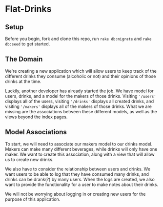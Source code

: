 # Flat-Drinks

## Setup

Before you begin, fork and clone this repo, run `rake db:migrate` and `rake db:seed` to get started.

## The Domain

We're creating a new application which will allow users to keep track of the different drinks they consume (alcoholic or not) and their opinions of those drinks at the time.  

Luckily, another developer has already started the job. We have model for users, drinks,  and a model for the makers of those drinks. Visiting `'/users'` displays all of the users, visiting `'/drinks'` displays all created drinks, and visiting `'/makers'` displays all of the makers of those drinks. What we are missing are the associations between these different models, as well as the views beyond the index pages.

## Model Associations

To start, we will need to associate our makers model to our drinks model. Makers can make many different beverages, while drinks will only have one maker. We want to create this association, along with a view that will allow us to create new drinks.

We also have to consider the relationship between users and drinks. We want users to be able to log that they have consumed many drinks, and drinks can be drank(?) by many users. When the logs are created, we also want to provide the functionality for a user to make notes about their drinks.

We will not be worrying about logging in or creating new users for the purpose of this application.